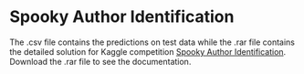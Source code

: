 # Spooky Author Identification
The .csv file contains the predictions on test data while the .rar file contains the detailed solution for Kaggle competition
[Spooky Author Identification](https://www.kaggle.com/c/spooky-author-identification). Download the .rar file to see the documentation.
